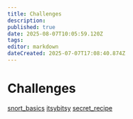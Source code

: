 ```yaml
---
title: Challenges
description: 
published: true
date: 2025-08-07T10:05:59.120Z
tags: 
editor: markdown
dateCreated: 2025-07-07T17:08:40.874Z
---
```


# Challenges
[snort_basics](/tryhackme/challenges/snort_basics)
[itsybitsy](/tryhackme/challenges/itsybitsy)
[secret_recipe](/tryhackme/challenges/secret_recipe)